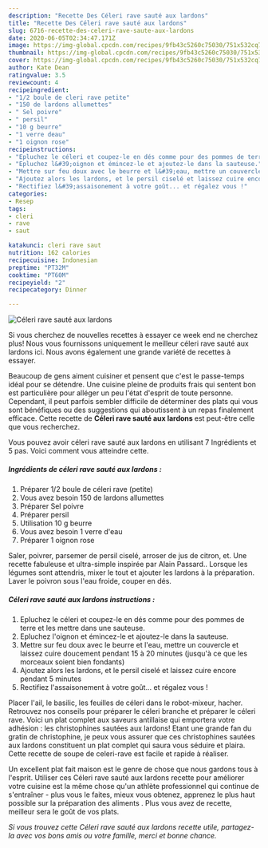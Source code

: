 ```yaml
---
description: "Recette Des Céleri rave sauté aux lardons"
title: "Recette Des Céleri rave sauté aux lardons"
slug: 6716-recette-des-celeri-rave-saute-aux-lardons
date: 2020-06-05T02:34:47.171Z
image: https://img-global.cpcdn.com/recipes/9fb43c5260c75030/751x532cq70/celeri-rave-saute-aux-lardons-photo-principale-de-la-recette.jpg
thumbnail: https://img-global.cpcdn.com/recipes/9fb43c5260c75030/751x532cq70/celeri-rave-saute-aux-lardons-photo-principale-de-la-recette.jpg
cover: https://img-global.cpcdn.com/recipes/9fb43c5260c75030/751x532cq70/celeri-rave-saute-aux-lardons-photo-principale-de-la-recette.jpg
author: Kate Dean
ratingvalue: 3.5
reviewcount: 4
recipeingredient:
- "1/2 boule de cleri rave petite"
- "150 de lardons allumettes"
- " Sel poivre"
- " persil"
- "10 g beurre"
- "1 verre deau"
- "1 oignon rose"
recipeinstructions:
- "Epluchez le céleri et coupez-le en dés comme pour des pommes de terre et les mettre dans une sauteuse."
- "Epluchez l&#39;oignon et émincez-le et ajoutez-le dans la sauteuse."
- "Mettre sur feu doux avec le beurre et l&#39;eau, mettre un couvercle et laissez cuire doucement pendant 15 à 20 minutes (jusqu&#39;à ce que les morceaux soient bien fondants)"
- "Ajoutez alors les lardons, et le persil ciselé et laissez cuire encore pendant 5 minutes"
- "Rectifiez l&#39;assaisonement à votre goût... et régalez vous !"
categories:
- Resep
tags:
- cleri
- rave
- saut

katakunci: cleri rave saut 
nutrition: 162 calories
recipecuisine: Indonesian
preptime: "PT32M"
cooktime: "PT60M"
recipeyield: "2"
recipecategory: Dinner

---
```



![Céleri rave sauté aux lardons](https://img-global.cpcdn.com/recipes/9fb43c5260c75030/751x532cq70/celeri-rave-saute-aux-lardons-photo-principale-de-la-recette.jpg)

Si vous cherchez de nouvelles recettes à essayer ce week end ne cherchez plus! Nous vous fournissons uniquement le meilleur céleri rave sauté aux lardons ici. Nous avons également une grande variété de recettes à essayer.

Beaucoup de gens aiment cuisiner et pensent que c'est le passe-temps idéal pour se détendre. Une cuisine pleine de produits frais qui sentent bon est particulière pour alléger un peu l'état d'esprit de toute personne. Cependant, il peut parfois sembler difficile de déterminer des plats qui vous sont bénéfiques ou des suggestions qui aboutissent à un repas finalement efficace. Cette recette de <strong> Céleri rave sauté aux lardons </strong> est peut-être celle que vous recherchez.

<!--inarticleads1-->

Vous pouvez avoir céleri rave sauté aux lardons en utilisant 7 Ingrédients et 5 pas. Voici comment vous atteindre cette.

##### Ingrédients de céleri rave sauté aux lardons :

1. Préparer 1/2 boule de céleri rave (petite)
1. Vous avez besoin 150 de lardons allumettes
1. Préparer  Sel poivre
1. Préparer  persil
1. Utilisation 10 g beurre
1. Vous avez besoin 1 verre d&#39;eau
1. Préparer 1 oignon rose


Saler, poivrer, parsemer de persil ciselé, arroser de jus de citron, et. Une recette fabuleuse et ultra-simple inspirée par Alain Passard.. Lorsque les légumes sont attendris, mixer le tout et ajouter les lardons à la préparation. Laver le poivron sous l&#39;eau froide, couper en dés. 

<!--inarticleads2-->

##### Céleri rave sauté aux lardons instructions :

1. Epluchez le céleri et coupez-le en dés comme pour des pommes de terre et les mettre dans une sauteuse.
1. Epluchez l&#39;oignon et émincez-le et ajoutez-le dans la sauteuse.
1. Mettre sur feu doux avec le beurre et l&#39;eau, mettre un couvercle et laissez cuire doucement pendant 15 à 20 minutes (jusqu&#39;à ce que les morceaux soient bien fondants)
1. Ajoutez alors les lardons, et le persil ciselé et laissez cuire encore pendant 5 minutes
1. Rectifiez l&#39;assaisonement à votre goût... et régalez vous !


Placer l&#39;ail, le basilic, les feuilles de céleri dans le robot-mixeur, hacher. Retrouvez nos conseils pour préparer le céleri branche et préparer le céleri rave. Voici un plat complet aux saveurs antillaise qui emportera votre adhésion : les christophines sautées aux lardons! Etant une grande fan du gratin de christophine, je peux vous assurer que ces christophines sautées aux lardons constituent un plat complet qui saura vous séduire et plaira. Cette recette de soupe de celeri-rave est facile et rapide à réaliser. 

<!--inarticleads1-->

<p>
Un excellent plat fait maison est le genre de chose que nous gardons tous à l'esprit. Utiliser ces Céleri rave sauté aux lardons recette pour améliorer votre cuisine est la même chose qu'un athlète professionnel qui continue de s'entraîner - plus vous le faites, mieux vous obtenez, apprenez le plus haut possible sur la préparation des aliments . Plus vous avez de recette, meilleur sera le goût de vos plats.
</p>

<p>
<i>Si vous trouvez cette Céleri rave sauté aux lardons recette utile, partagez-la avec vos bons amis ou votre famille, merci et bonne chance.</i>
</p>
